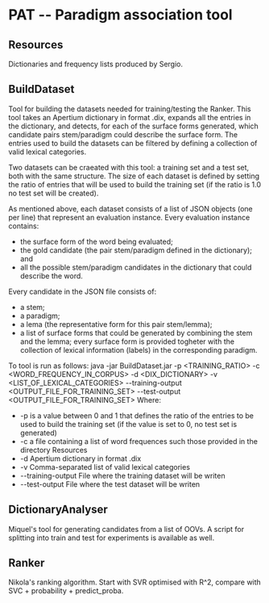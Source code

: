 # PAT -- Paradigm association tool

## Resources

Dictionaries and frequency lists produced by Sergio.

## BuildDataset

Tool for building the datasets needed for training/testing the Ranker. This tool takes an Apertium dictionary in format .dix, expands all the entries in the dictionary, and detects, for each of the surface forms generated, which candidate pairs stem/paradigm could describe the surface form. The entries used to build the datasets can be filtered by defining a collection of valid lexical categories.

Two datasets can be craeated with this tool: a training set and a test set, both with the same structure. The size of each dataset is defined by setting the ratio of entries that will be used to build the training set (if the ratio is 1.0 no test set will be created). 

As mentioned above, each dataset consists of a list of JSON objects (one per line) that represent an evaluation instance. Every evaluation instance contains:
 - the surface form of the word being evaluated;
 - the gold candidate (the pair stem/paradigm defined in the dictionary); and
 - all the possible stem/paradigm candidates in the dictionary that could describe the word.

Every candidate in the JSON file consists of:
 - a stem;
 - a paradigm;
 - a lema (the representative form for this pair stem/lemma); 
 - a list of surface forms that could be generated by combining the stem and the lemma; every surface form is provided togheter with the collection of lexical information (labels) in the corresponding paradigm.

To tool is run as follows:
java -jar BuildDataset.jar -p <TRAINING_RATIO> -c <WORD_FREQUENCY_IN_CORPUS> -d <DIX_DICTIONARY> -v <LIST_OF_LEXICAL_CATEGORIES> --training-output <OUTPUT_FILE_FOR_TRAINING_SET> --test-output <OUTPUT_FILE_FOR_TRAINING_SET>
Where:
 - -p is a value between 0 and 1 that defines the ratio of the entries to be used to build the training set (if the value is set to 0, no test set is generated)
 - -c a file containing a list of word frequences such those provided in the directory Resources
 - -d Apertium dictionary in format .dix
 - -v Comma-separated list of valid lexical categories
 - --training-output File where the training dataset will be writen
 - --test-output File where the test dataset will be writen

## DictionaryAnalyser

Miquel's tool for generating candidates from a list of OOVs. A script for splitting into train and test for experiments is available as well.

## Ranker

Nikola's ranking algorithm. Start with SVR optimised with R^2, compare with SVC + probability + predict_proba.
